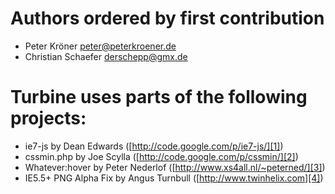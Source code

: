 Authors ordered by first contribution
=====================================

  - Peter Kröner <peter@peterkroener.de>
  - Christian Schaefer <derschepp@gmx.de>



Turbine uses parts of the following projects:
=============================================

  - ie7-js by Dean Edwards ([http://code.google.com/p/ie7-js/][1])
  - cssmin.php by Joe Scylla ([http://code.google.com/p/cssmin/][2])
  - Whatever:hover by Peter Nederlof ([http://www.xs4all.nl/~peterned/][3])
  - IE5.5+ PNG Alpha Fix by Angus Turnbull ([http://www.twinhelix.com][4])


  [1]: http://code.google.com/p/ie7-js/
  [2]: http://code.google.com/p/cssmin/
  [3]: http://www.xs4all.nl/~peterned/
  [4]: http://www.twinhelix.com
